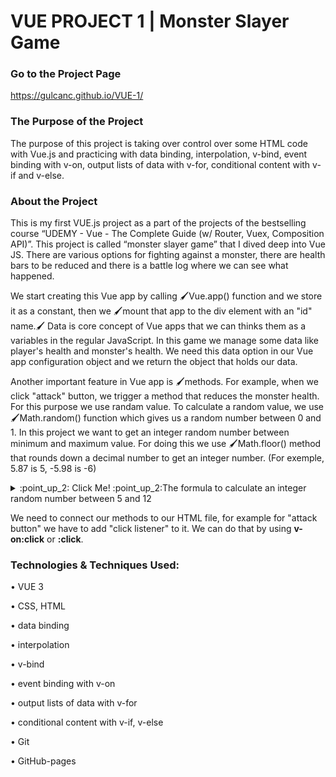 # VUE PROJECT 1 | Monster Slayer Game

### Go to the Project Page
https://gulcanc.github.io/VUE-1/

### The Purpose of the Project

The purpose of this project is taking over control over some HTML code with Vue.js and practicing with data binding, interpolation, v-bind, event binding with v-on, output lists of data with v-for, conditional content with v-if and v-else.

### About the Project
This is my first VUE.js project as a part of the projects of the bestselling course “UDEMY - Vue - The Complete Guide (w/ Router, Vuex, Composition API)”. 
This project is called “monster slayer game” that I dived deep into Vue JS. 
There are various options for fighting against a monster, there are health bars to be reduced and there is a battle log where we can see what happened. 

We start creating this Vue app by calling 🖌️Vue.app() function and we store it as a constant, then we 🖌️mount that app to the div element with an "id" name.🖌️ Data is core concept of Vue apps that we can thinks them as a variables in the regular JavaScript. In this game we manage some data like player's health and monster's health. We need this data option in our Vue app configuration object and we return the object that holds our data. 

Another important feature in Vue app is 🖌️methods. For example, when we click "attack" button, we trigger a method that reduces the monster health. For this purpose we use randam value. To calculate a random value, we use🖌️Math.random() function which gives us a random number between 0 and 1. In this project we want to get an integer random number between minimum and maximum value. For doing this we use 🖌️Math.floor() method that rounds down a decimal number to get an integer number. (For exemple, 5.87 is 5, -5.98 is -6)

<details><summary> 	:point_up_2: Click Me! :point_up_2:The formula to calculate an integer random number between 5 and 12</summary>
  
Math.floor(Math.random() * (12 - 5)) + 5;
  
</details>

We need to connect our methods to our HTML file, for example for "attack button" we have to add "click listener" to it. We can do that by using **v-on:click** or **:click**. 

### Technologies & Techniques Used:
•	VUE 3

•	CSS, HTML

•	data binding

•	interpolation

•	v-bind

•	event binding with v-on

•	output lists of data with v-for

•	conditional content with v-if, v-else

•	Git

•	GitHub-pages
